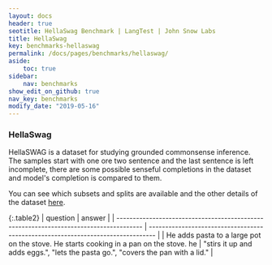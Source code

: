 ```yaml
---
layout: docs
header: true
seotitle: HellaSwag Benchmark | LangTest | John Snow Labs
title: HellaSwag
key: benchmarks-hellaswag
permalink: /docs/pages/benchmarks/hellaswag/
aside:
    toc: true
sidebar:
    nav: benchmarks
show_edit_on_github: true
nav_key: benchmarks
modify_date: "2019-05-16"
---
```


### HellaSwag
HellaSWAG is a dataset for studying grounded commonsense inference. The samples start with one ore two sentence and the last sentence is left incomplete, there are some possible senseful completions in the dataset and model's completion is compared to them.

You can see which subsets and splits are available and the other details of the dataset [here](docs/pages/docs/data#question-answering).

{:.table2}
| question                                                                               | answer                                                                           |
| -------------------------------------------------------------------------------------- | -------------------------------------------------------------------------------- |
| He adds pasta to a large pot on the stove. He starts cooking in a pan on the stove. he | "stirs it up and adds eggs.", "lets the pasta go.", "covers the pan with a lid." |
